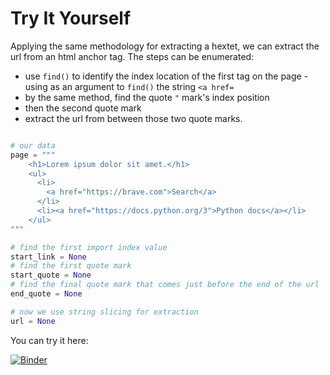 # Try It Yourself

Applying the same methodology for extracting a hextet, we can extract the url from an html anchor tag. The steps can be enumerated:

- use `find()` to identify the index location of the first tag on the page - using as an argument to `find()` the string `<a href=`
- by the same method, find the quote `"` mark's index position
- then the second quote mark
- extract the url from between those two quote marks.

```python

# our data
page = """
    <h1>Lorem ipsum dolor sit amet.</h1>
    <ul>
      <li>
        <a href="https://brave.com">Search</a>
      </li>
      <li><a href="https://docs.python.org/3">Python docs</a></li>
    </ul>
"""

# find the first import index value
start_link = None
# find the first quote mark
start_quote = None
# find the final quote mark that comes just before the end of the url
end_quote = None

# now we use string slicing for extraction
url = None

```

You can try it here:

[![Binder](https://mybinder.org/badge_logo.svg)](https://mybinder.org/v2/gh/caterinadiacomo/caterina-man-made-code/part-ii-strings?labpath=src%2Fpart-ii-strings%2F07-try-it-yourself.ipynb)
